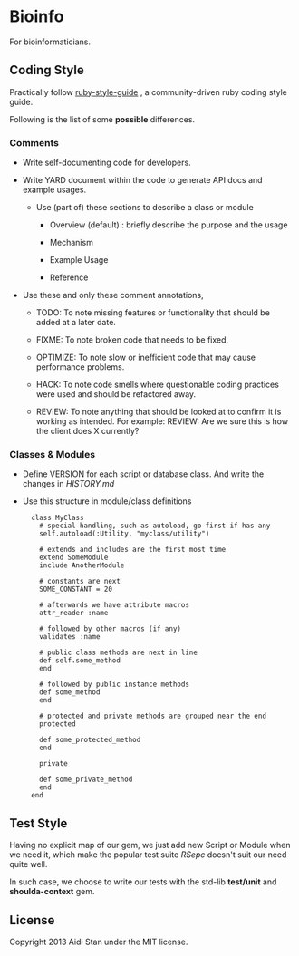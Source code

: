 Bioinfo
=======

For bioinformaticians.


## Coding Style

Practically follow [ruby-style-guide](http://aidistan.github.io/ruby-style-guide/)
, a community-driven ruby coding style guide.

Following is the list of some __possible__ differences.

### Comments

* Write self-documenting code for developers.

* Write YARD document within the code to generate API docs and example usages.

	* Use (part of) these sections to describe a class or module

		* Overview (default) : briefly describe the purpose and the usage

		* Mechanism

		* Example Usage

		* Reference

* Use these and only these comment annotations,

	* TODO: To note missing features or functionality that should be added at 
	a later date.

	* FIXME: To note broken code that needs to be fixed.

	* OPTIMIZE: To note slow or inefficient code that may cause performance 
	  problems.

	* HACK: To note code smells where questionable coding practices were used 
	  and should be refactored away.

	* REVIEW: To note anything that should be looked at to confirm it is
	  working as intended. For example: REVIEW: Are we sure this is how the 
	  client does X currently?

### Classes & Modules

* Define VERSION for each script or database class. And write the changes in 
  _HISTORY.md_

* Use this structure in module/class definitions

		class MyClass
		  # special handling, such as autoload, go first if has any
		  self.autoload(:Utility, "myclass/utility")

		  # extends and includes are the first most time
		  extend SomeModule
		  include AnotherModule

		  # constants are next
		  SOME_CONSTANT = 20

		  # afterwards we have attribute macros
		  attr_reader :name

		  # followed by other macros (if any)
		  validates :name

		  # public class methods are next in line
		  def self.some_method
		  end

		  # followed by public instance methods
		  def some_method
		  end

		  # protected and private methods are grouped near the end
		  protected

		  def some_protected_method
		  end

		  private

		  def some_private_method
		  end
		end


## Test Style

Having no explicit map of our gem, we just add new Script or Module when we 
need it, which make the popular test suite _RSepc_ doesn't suit our need 
quite well.

In such case, we choose to write our tests with the std-lib __test/unit__ and 
__shoulda-context__ gem.


## License

Copyright 2013 Aidi Stan under the MIT license.
